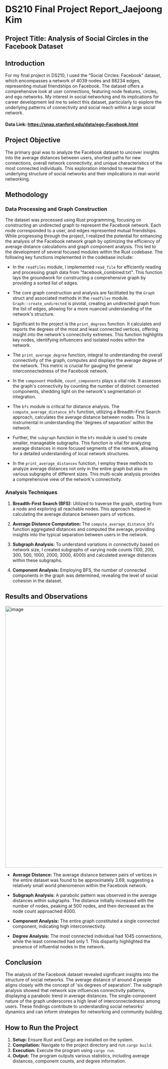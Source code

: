 # DS210 Final Project Report_Jaejoong Kim

## **Project Title:** Analysis of Social Circles in the Facebook Dataset

## Introduction

For my final project in DS210, I used the “Social Circles: Facebook” dataset, which encompasses a network of 4039 nodes and 88234 edges, representing mutual friendships on Facebook. The dataset offers a comprehensive look at user connections, featuring node features, circles, and ego networks. My interest in social networking and its implications for career development led me to select this dataset, particularly to explore the underlying patterns of connectivity and social reach within a large social network.

#### Data Link: https://snap.stanford.edu/data/ego-Facebook.html

## Project Objective

The primary goal was to analyze the Facebook dataset to uncover insights into the average distances between users, shortest paths for new connections, overall network connectivity, and unique characteristics of the most connected individuals. This exploration intended to reveal the underlying structure of social networks and their implications in real-world networking.

## Methodology

### Data Processing and Graph Construction

The dataset was processed using Rust programming, focusing on constructing an undirected graph to represent the Facebook network. Each node corresponded to a user, and edges represented mutual friendships. While progressing through the project, I realized the potential for enhancing the analysis of the Facebook network graph by optimizing the efficiency of average distance calculations and graph component analysis. This led to the development of several focused modules within the Rust codebase. The following key functions implemented in the codebase include:

- In the `readfiles` module, I implemented `read_file` for efficiently reading and processing graph data from "facebook_combined.txt". This function lays the groundwork for constructing a comprehensive graph by providing a sorted list of edges.

- The core graph construction and analysis are facilitated by the `Graph` struct and associated methods in the `readfiles` module. `Graph::create_undirected` is pivotal, creating an undirected graph from the list of edges, allowing for a more nuanced understanding of the network's structure.

- Significant to the project is the `print_degrees` function. It calculates and reports the degrees of the most and least connected vertices, offering insight into the network's connectivity extremes. This function highlights key nodes, identifying influencers and isolated nodes within the network.

- The `print_average_degree` function, integral to understanding the overall connectivity of the graph, computes and displays the average degree of the network. This metric is crucial for gauging the general interconnectedness of the Facebook network.

- In the `component` module, `count_components` plays a vital role. It assesses the graph's connectivity by counting the number of distinct connected components, shedding light on the network's segmentation or integration.

- The `bfs` module is critical for distance analysis. The `compute_average_distance_bfs` function, utilizing a Breadth-First Search approach, calculates the average distance between nodes. This is instrumental in understanding the 'degrees of separation' within the network.

- Further, the `subgraph` function in the `bfs` module is used to create smaller, manageable subgraphs. This function is vital for analyzing average distances in more focused segments of the network, allowing for a detailed understanding of local network structures.

- In the `print_average_distances` function, I employ these methods to analyze average distances not only in the entire graph but also in various subgraphs of different sizes. This multi-scale analysis provides a comprehensive view of the network's connectivity.

### Analysis Techniques

1. **Breadth-First Search (BFS):** Utilized to traverse the graph, starting from a node and exploring all reachable nodes. This approach helped in calculating the average distance between pairs of vertices.

2. **Average Distance Computation:** The `compute_average_distance_bfs` function aggregated distances and computed the average, providing insights into the typical separation between users in the network.

3. **Subgraph Analysis:** To understand variations in connectivity based on network size, I created subgraphs of varying node counts (100, 200, 300, 500, 1000, 2000, 3000, 4000) and calculated average distances within these subgraphs.

4. **Component Analysis:** Employing BFS, the number of connected components in the graph was determined, revealing the level of social cohesion in the dataset.

## Results and Observations

<img width="833" alt="image" src="https://github.com/Jaejoong1234/DS210_Final_Project/assets/144245519/d3d9b49b-55f7-4cfc-8dee-b57f21ff0173">

- **Average Distance:** The average distance between pairs of vertices in the entire dataset was found to be approximately 3.69, suggesting a relatively small world phenomenon within the Facebook network.

- **Subgraph Analysis:** A parabolic pattern was observed in the average distances within subgraphs. The distance initially increased with the number of nodes, peaking at 500 nodes, and then decreased as the node count approached 4000.

- **Component Analysis:** The entire graph constituted a single connected component, indicating high interconnectivity.

- **Degree Analysis:** The most connected individual had 1045 connections, while the least connected had only 1. This disparity highlighted the presence of influential nodes in the network.

## Conclusion

The analysis of the Facebook dataset revealed significant insights into the structure of social networks. The average distance of around 4 people aligns closely with the concept of 'six degrees of separation'. The subgraph analysis showed that network size influences connectivity patterns, displaying a parabolic trend in average distances. The single-component nature of the graph underscores a high level of interconnectedness among users. These findings contribute to understanding social networks' dynamics and can inform strategies for networking and community building.

## How to Run the Project

1. **Setup:** Ensure Rust and Cargo are installed on the system.
2. **Compilation:** Navigate to the project directory and run `cargo build`.
3. **Execution:** Execute the program using `cargo run`.
4. **Output:** The program outputs various statistics, including average distances, component counts, and degree information.

